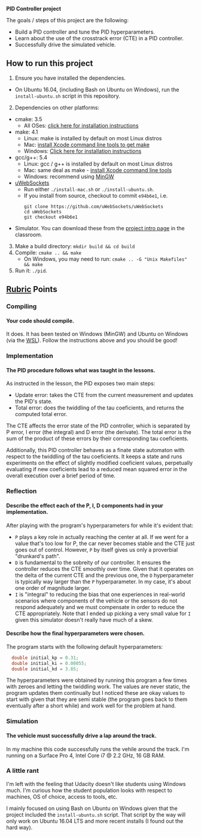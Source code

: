 **PID Controller project**

The goals / steps of this project are the following:
  * Build a PID controller and tune the PID hyperparameters.
  * Learn about the use of the crosstrack error (CTE) in a PID controller.
  * Successfully drive the simulated vehicle.

## How to run this project
1. Ensure you have installed the dependencies.
  * On Ubuntu 16.04, (including Bash on Ubuntu on Windows), run the `install-ubuntu.sh` script in this repository.
2. Dependencies on other platforms:
  * cmake: 3.5
    * All OSes: [click here for installation instructions](https://cmake.org/install/)
  * make: 4.1
    * Linux: make is installed by default on most Linux distros
    * Mac: [install Xcode command line tools to get make](https://developer.apple.com/xcode/features/)
    * Windows: [Click here for installation instructions](http://gnuwin32.sourceforge.net/packages/make.htm)
  * gcc/g++: 5.4
    * Linux: gcc / g++ is installed by default on most Linux distros
    * Mac: same deal as make - [install Xcode command line tools](https://developer.apple.com/xcode/features/)
    * Windows: recommend using [MinGW](http://www.mingw.org/)
  * [uWebSockets](https://github.com/uWebSockets/uWebSockets)
    * Run either `./install-mac.sh` or `./install-ubuntu.sh`.
    * If you install from source, checkout to commit `e94b6e1`, i.e.
      ```
      git clone https://github.com/uWebSockets/uWebSockets
      cd uWebSockets
      git checkout e94b6e1
      ```
  * Simulator. You can download these from the [project intro page](https://github.com/udacity/self-driving-car-sim/releases) in the classroom.
3. Make a build directory: `mkdir build && cd build`
4. Compile: `cmake .. && make`
   * On Windows, you may need to run: `cmake .. -G "Unix Makefiles" && make`
5. Run it: `./pid`.

## [Rubric](https://review.udacity.com/#!/rubrics/824/view) Points

### Compiling

#### Your code should compile.
It does. It has been tested on Windows (MinGW) and Ubuntu on Windows (via the [WSL](https://msdn.microsoft.com/en-us/commandline/wsl/about)). Follow the instructions above and you should be good!

### Implementation

#### The PID procedure follows what was taught in the lessons.
As instructed in the lesson, the PID exposes two main steps:
  * Update error: takes the CTE from the current measurement and updates the PID's state.
  * Total error: does the twiddling of the tau coeficients, and returns the computed total error.

The CTE affects the error state of the PID controller, which is separated by P error, I error (the integral) and D error (the derivate). The total error is the sum of the product of these errors by their corresponding tau coeficients.

Additionally, this PID controller behaves as a finate state automaton with respect to the twiddling of the tau coeficients. It keeps a state and runs experiments on the effect of slightly modified coeficient values, perpetually evaluating if new coeficients lead to a reduced mean squared error in the overall execution over a brief period of time.

### Reflection

#### Describe the effect each of the P, I, D components had in your implementation.
After playing with the program's hyperparameters for while it's evident that:
  * `P` plays a key role in actually reaching the center at all. If we went for a value that's too low for P, the car never becomes stable and the CTE just goes out of control. However, `P` by itself gives us only a proverbial "drunkard's path".
  * `D` is fundamental to the sobreity of our controller. It ensures the controller reduces the CTE smoothly over time. Given that it operates on the delta of the current CTE and the previous one, the `D` hyperparameter is typically way larger than the `P` hyperparameter. In my case, it's about one order of magnitude larger.
  * `I` is "integral" to reducing the bias that one experiences in real-world scenarios where components of the vehicle or the sensors do not respond adequately and we must compensate in order to reduce the CTE appropriately. Note that I ended up picking a very small value for `I` given this simulator doesn't really have much of a skew.

#### Describe how the final hyperparameters were chosen.
The program starts with the following default hyperparameters:
```C++
  double initial_kp = 0.31;
  double initial_ki = 0.00055;
  double initial_kd = 3.85;
```
The hyperparameters were obtained by running this program a few times with zeroes and letting the twiddling work. The values are never static, the program updates them continually but I noticed these are okay values to start with given that they are semi stable (the program goes back to them eventually after a short while) and work well for the problem at hand.

### Simulation

#### The vehicle must successfully drive a lap around the track.
In my machine this code successfully runs the vehile around the track. I'm running on a Surface Pro 4, Intel Core i7 @ 2.2 GHz, 16 GB RAM. 

### A little rant
I'm left with the feeling that Udacity doesn't like students using Windows much. I'm curious how the student population looks with respect to machines, OS of choice, access to tools, etc.

I mainly focused on using Bash on Ubuntu on Windows given that the project included the `install-ubuntu.sh` script. That script by the way will only work on Ubuntu 16.04 LTS and more recent installs (I found out the hard way).
